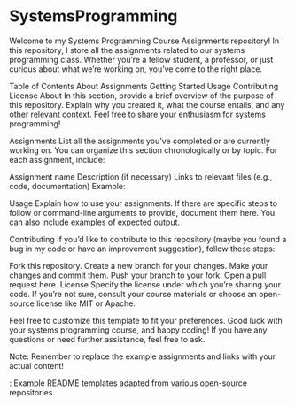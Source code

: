 # SystemsProgramming
Welcome to my Systems Programming Course Assignments repository! In this repository, I store all the assignments related to our systems programming class. Whether you’re a fellow student, a professor, or just curious about what we’re working on, you’ve come to the right place.

Table of Contents
About
Assignments
Getting Started
Usage
Contributing
License
About
In this section, provide a brief overview of the purpose of this repository. Explain why you created it, what the course entails, and any other relevant context. Feel free to share your enthusiasm for systems programming!

Assignments
List all the assignments you’ve completed or are currently working on. You can organize this section chronologically or by topic. For each assignment, include:

Assignment name
Description (if necessary)
Links to relevant files (e.g., code, documentation)
Example:


Usage
Explain how to use your assignments. If there are specific steps to follow or command-line arguments to provide, document them here. You can also include examples of expected output.

Contributing
If you’d like to contribute to this repository (maybe you found a bug in my code or have an improvement suggestion), follow these steps:

Fork this repository.
Create a new branch for your changes.
Make your changes and commit them.
Push your branch to your fork.
Open a pull request here.
License
Specify the license under which you’re sharing your code. If you’re not sure, consult your course materials or choose an open-source license like MIT or Apache.

Feel free to customize this template to fit your preferences. Good luck with your systems programming course, and happy coding! If you have any questions or need further assistance, feel free to ask. 

Note: Remember to replace the example assignments and links with your actual content!

: Example README templates adapted from various open-source repositories.
